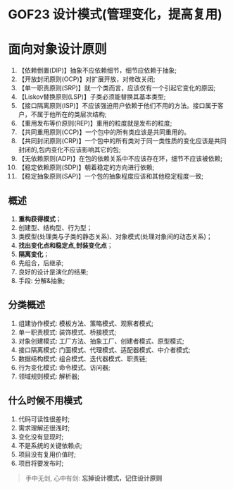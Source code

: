 # GOF23 设计模式(管理变化，提高复用)

# 面向对象设计原则
1) 【依赖倒置(DIP)】抽象不应依赖细节，细节应依赖于抽象;
2) 【开放封闭原则(OCP)】对扩展开放，对修改关闭;
3) 【单一职责原则(SRP)】就一个类而言，应该仅有一个引起它变化的原因;
4) 【Liskov替换原则(LSP)】子类必须能替换其基本类型;
5) 【接口隔离原则(ISP)】不应该强迫用户依赖于他们不用的方法。接口属于客户，不属于他所在的类层次结构;
6) 【重用发布等价原则(REP)】重用的粒度就是发布的粒度;
7) 【共同重用原则(CCP)】一个包中的所有类应该是共同重用的。
8) 【共同封闭原则(CRP)】一个包中的所有类对于同一类性质的变化应该是共同封闭的,包内变化不应该影响其它的包;
9) 【无依赖原则(ADP)】在包的依赖关系中不应该存在环，细节不应该被依赖;
10) 【稳定依赖原则(SDP)】朝着稳定的方向进行依赖;
11) 【稳定抽象原则(SAP)】一个包的抽象程度应该和其他稳定程度一致; 

## 概述
1) **重构获得模式**；
2) 创建型、结构型、行为型；
3) 类模型(处理类与子类的静态关系)、对象模式(处理对象间的动态关系)；
4) **找出变化点和稳定点,封装变化点**；
5) **隔离变化**；
6) 先组合，后继承;
7) 良好的设计是演化的结果;
8) 手段: 分解&抽象;


## 分类概述
1) 组建协作模式: 模板方法、策略模式、观察者模式;
2) 单一职责模式: 装饰模式、桥接模式;
3) 对象创建模式: 工厂方法、抽象工厂、创建者模式、原型模式;
4) 接口隔离模式: 门面模式、代理模式、适配器模式、中介者模式;
5) 数据结构模式: 组合模式、迭代器模式、职责链;
6) 行为变化模式: 命令模式、访问器;
7) 领域规则模式: 解析器;

## 什么时候不用模式
1) 代码可读性很差时;
2) 需求理解还很浅时;
3) 变化没有显现时;
4) 不是系统的关键依赖点;
5) 项目没有复用价值时;
6) 项目将要发布时;

> 手中无剑, 心中有剑: **忘掉设计模式，记住设计原则**